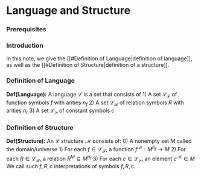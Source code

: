 # Language and Structure
### Prerequisites

### Introduction
In this note, we give the [[#Definition of Language|definition of language]], as well as the [[#Definition of Structure|definition of a structure]].

### Definition of Language
**Def(Language):** A language $\mathcal{L}$ is a set that consists of 
	1) A set $\mathcal{L}_\mathcal{F}$ of function symbols $f$ with arities $n_f$
	2) A set $\mathcal{L}_\mathcal{R}$ of relation symbols $R$ with arities $n_r$
	3) A set $\mathcal{L}_\mathcal{C}$  of constant symbols $c$  

### Definition of Structure
**Def(Structure):** An $\mathcal{L}$ structure $\mathcal{M}$ consists of:
	0) A nonempty set $M$ called the domain/universe
	1) For each $f\in\mathcal{L}_\mathcal{F}$, a function $f^{\mathcal{M}}:M^{n_f}\to M$
	2) For each $R \in \mathcal{L}_\mathcal{R}$, a relation $R^M \subseteq M^{n_r}$ 
	3) For each $c\in \mathcal{L}_\mathcal{C}$, an element $c^\mathcal{M} \in M$
	We call such $f,R,c$ interpretations of symbols $f,R,c$.


